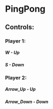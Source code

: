 # PingPong
## Controls:
### Player 1:
##### W           - Up
##### S           - Down

### Player 2:
##### Arrow_Up    - Up
##### Arrow_Down  - Down
